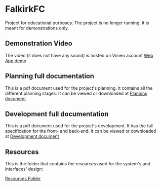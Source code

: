 # FalkirkFC
Project for educational purposes. The project is no longer running, it is meant for demonstrations only.


## Demonstration Video

The video (it does not have any sound) is hosted on Vimeo account [Web App demo](https://vimeo.com/381661463)


## Planning full documentation

This is a pdf document used for the project's planning. It contains all the different planning stages. It can be viewed or downloaded at [Planning document](https://github.com/xecarlox94/FalkirkFC-Angular-7/blob/master/Documentation/Planning%20Stage/deliverables/Analysis_Project_Assignment_Report_pdf.pdf)


## Development full documentation

This is a pdf document used for the project's development. It has the full specification for the front- and back-end. It can be viewed or downloaded at [Development document](https://github.com/xecarlox94/FalkirkFC-Angular-7/blob/master/Documentation/Development%20Stage/Development.pdf)


## Resources

This is the folder that contains the resources used for the system's and interfaces' design:

[Resources Folder](https://github.com/xecarlox94/FalkirkFC-Angular-7/tree/master/Documentation/Planning%20Stage/resources)
